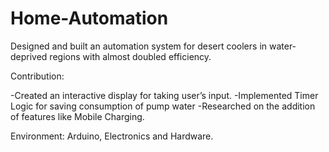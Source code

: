 # Home-Automation

Designed and built an automation system for desert coolers in water-deprived regions with almost doubled efficiency. 

Contribution:

-Created an interactive display for taking user’s input.
-Implemented Timer Logic for saving consumption of pump water
-Researched on the addition of features like Mobile Charging.

Environment: Arduino, Electronics and Hardware.
